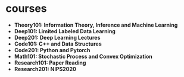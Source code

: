 # courses
* **Theory101: Information Theory, Inference and Machine Learning**
* **Deep101: Limited Labeled Data Learning**
* **Deep201: Deep Learning Lectures**
* **Code101: C++ and Data Structures**
* **Code201: Python and Pytorch**
* **Math101: Stochastic Process and Convex Optimization**
* **Research101: Paper Reading**
* **Research201: NIPS2020**
